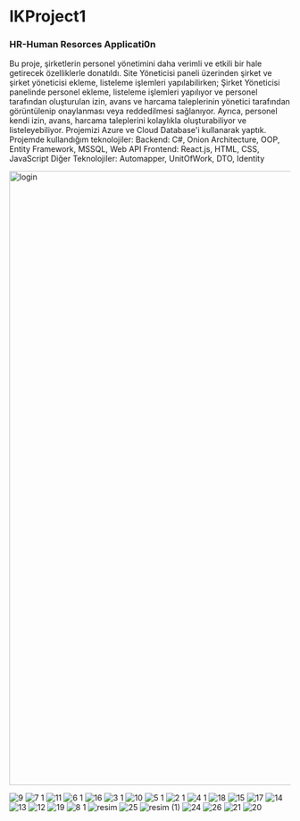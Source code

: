 # IKProject1
<h3>HR-Human Resorces Applicati0n</h3> 
<p>Bu proje, şirketlerin personel yönetimini daha verimli ve etkili bir hale getirecek özelliklerle donatıldı. Site Yöneticisi paneli üzerinden şirket ve şirket yöneticisi ekleme, listeleme işlemleri yapılabilirken; Şirket Yöneticisi panelinde personel ekleme, listeleme işlemleri yapılıyor ve personel tarafından oluşturulan izin, avans ve harcama taleplerinin yönetici tarafından görüntülenip onaylanması veya reddedilmesi sağlanıyor. Ayrıca, personel kendi izin, avans, harcama taleplerini kolaylıkla oluşturabiliyor ve listeleyebiliyor.
Projemizi Azure ve Cloud Database'i kullanarak yaptık.
Projemde kullandığım teknolojiler:
Backend: C#, Onion Architecture, OOP, Entity Framework, MSSQL, Web API
Frontend: React.js, HTML, CSS, JavaScript
Diğer Teknolojiler: Automapper, UnitOfWork, DTO, Identity</p>
<img width="1100" alt="login" src="https://github.com/user-attachments/assets/c652b0a4-012f-47b2-a28d-f9664f1e3a9c">

![9](https://github.com/user-attachments/assets/623bfd36-0a70-4daf-bb77-2e04f22eb5aa)
![7 1](https://github.com/user-attachments/assets/83185c84-ac9f-4f6d-a53f-6665e612e339)
![11](https://github.com/user-attachments/assets/f84d02dc-41fa-47f8-9753-0b72c0d38615)
![6 1](https://github.com/user-attachments/assets/18a30574-4088-40e6-a894-e6a29795b41d)
![16](https://github.com/user-attachments/assets/99e51848-45a3-4b09-9403-04d578c74ed4)
![3 1](https://github.com/user-attachments/assets/c8c35e45-6ca7-4c25-b47d-61fb406f0c8f)
![10](https://github.com/user-attachments/assets/cce043cd-e6a4-462f-a2ea-326b2dc5a118)
![5 1](https://github.com/user-attachments/assets/e689164b-73d1-4f37-ba19-51c5a0cf28a7)
![2 1](https://github.com/user-attachments/assets/4be61672-a6b2-4330-98f9-ec4ed87e3a45)
![4 1](https://github.com/user-attachments/assets/ca994eeb-a772-4c65-a9bf-387f2a0c)
![18](https://github.com/user-attachments/assets/ea405f32-6748-4771-b827-916f20bf6f70)
![15](https://github.com/user-attachments/assets/945b06ad-4ff3-4653-b99f-9741f7a8a6e3)
![17](https://github.com/user-attachments/assets/9c2f6480-47e7-45a0-84e7-167137ab76ba)
![14](https://github.com/user-attachments/assets/b9a07904-0ce7-4b33-8f8c-47f0af93556c)
![13](https://github.com/user-attachments/assets/924a4cb8-b5e0-44a8-8186-88544e18943d)
![12](https://github.com/user-attachments/assets/bbd89037-4977-4239-9925-80810abf92fc)
![19](https://github.com/user-attachments/assets/53803396-3d15-49bf-8f4d-19c0fd4fb5cd)
![8 1](https://github.com/user-attachments/assets/6be3ec93-f2c4-4029-ae08-c56a60713103)
![resim](https://github.com/user-attachments/assets/24782c5e-43c4-46c1-833e-f71a763b306e)
![25](https://github.com/user-attachments/assets/50125e1c-acde-44e2-b4d1-09b393fc1905)
![resim (1)](https://github.com/user-attachments/assets/8cdcbbe5-2417-4522-8b32-cd14712d012c)
![24](https://github.com/user-attachments/assets/5a3950f2-1a91-46e7-8321-fcc0f8c262b3)
![26](https://github.com/user-attachments/assets/0ec4406c-cf26-4198-9e0a-570776d771b2)
![21](https://github.com/user-attachments/assets/b1679c5b-c150-467a-9963-5c8a19c3aad6)
![20](https://github.com/user-attachments/assets/7ac239d6-2f37-44b7-be0a-6f77cd3b8519)





